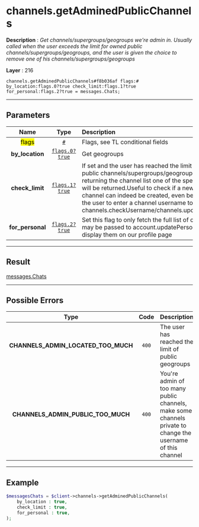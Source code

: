 # channels.getAdminedPublicChannels

**Description** : *Get channels/supergroups/geogroups we&#039;re admin in\. Usually called when the user exceeds the limit for owned public channels/supergroups/geogroups, and the user is given the choice to remove one of his channels/supergroups/geogroups*

**Layer** : 216

```tl
channels.getAdminedPublicChannels#f8b036af flags:# by_location:flags.0?true check_limit:flags.1?true for_personal:flags.2?true = messages.Chats;
```

---

## Parameters

| Name | Type | Description |
| :---: | :---: | :--- |
| <mark>flags</mark> | [`#`](type/#) | Flags, see TL conditional fields |
| **by_location** | [`flags.0?true`](type/true) | Get geogroups |
| **check_limit** | [`flags.1?true`](type/true) | If set and the user has reached the limit of owned public channels/supergroups/geogroups, instead of returning the channel list one of the specified errors will be returned.Useful to check if a new public channel can indeed be created, even before asking the user to enter a channel username to use in channels.checkUsername/channels.updateUsername |
| **for_personal** | [`flags.2?true`](type/true) | Set this flag to only fetch the full list of channels that may be passed to account.updatePersonalChannel to display them on our profile page |

---

## Result

[messages.Chats](type/messages.Chats)

---

## Possible Errors

| Type | Code | Description |
| :---: | :---: | :--- |
| **CHANNELS_ADMIN_LOCATED_TOO_MUCH** | `400` | The user has reached the limit of public geogroups |
| **CHANNELS_ADMIN_PUBLIC_TOO_MUCH** | `400` | You're admin of too many public channels, make some channels private to change the username of this channel |

---

## Example

```php
$messagesChats = $client->channels->getAdminedPublicChannels(
	by_location : true,
	check_limit : true,
	for_personal : true,
);
```